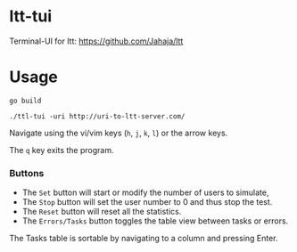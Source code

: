 # ltt-tui
Terminal-UI for ltt: https://github.com/Jahaja/ltt

# Usage

`go build`

`./ttl-tui -uri http://uri-to-ltt-server.com/`

Navigate using the vi/vim keys (`h`, `j`, `k`, `l`) or the arrow keys.

The `q` key exits the program.

### Buttons
* The `Set` button will start or modify the number of users to simulate,
* The `Stop` button will set the user number to 0 and thus stop the test.
* The `Reset` button will reset all the statistics.
* The `Errors/Tasks` button toggles the table view between tasks or errors.

The Tasks table is sortable by navigating to a column and pressing Enter.
